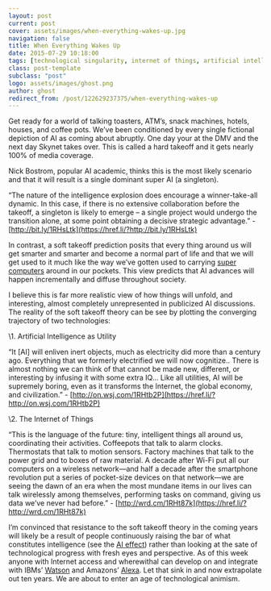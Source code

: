 ```yaml
---
layout: post
current: post
cover: assets/images/when-everything-wakes-up.jpg
navigation: false
title: When Everything Wakes Up
date: 2015-07-29 10:18:00
tags: [technological singularity, internet of things, artificial intelligence]
class: post-template
subclass: "post"
logo: assets/images/ghost.png
author: ghost
redirect_from: /post/122629237375/when-everything-wakes-up
---
```


Get ready for a world of talking toasters, ATM’s, snack machines, hotels, houses, and coffee pots. We’ve been conditioned by every single fictional depiction of AI as coming about abruptly. One day your at the DMV and the next day Skynet takes over. This is called a hard takeoff and it gets nearly 100% of media coverage.

Nick Bostrom, popular AI academic, thinks this is the most likely scenario and that it will result is a single dominant super AI (a singleton).

“The nature of the intelligence explosion does encourage a winner-take-all dynamic. In this case, if there is no extensive collaboration before the takeoff, a singleton is likely to emerge – a single project would undergo the transition alone, at some point obtaining a decisive strategic advantage.” - [http://bit.ly/1RHsLtk](https://href.li/?http://bit.ly/1RHsLtk)

In contrast, a soft takeoff prediction posits that every thing around us will get smarter and smarter and become a normal part of life and that we will get used to it much like the way we’ve gotten used to carrying [super computers](http://41.media.tumblr.com/tumblr_m8vo3eqOZT1r48h42o1_1280.png) around in our pockets. This view predicts that AI advances will happen incrementally and diffuse throughout society.

I believe this is far more realistic view of how things will unfold, and interesting, almost completely unrepresented in publicized AI discussions. The reality of the soft takeoff theory can be see by plotting the converging trajectory of two technologies:

\1. Artificial Intelligence as Utility

“It [AI] will enliven inert objects, much as electricity did more than a century ago. Everything that we formerly electrified we will now cognitize.. There is almost nothing we can think of that cannot be made new, different, or interesting by infusing it with some extra IQ… Like all utilities, AI will be supremely boring, even as it transforms the Internet, the global economy, and civilization.” - [http://on.wsj.com/1RHtb2P](https://href.li/?http://on.wsj.com/1RHtb2P)

\2. The Internet of Things

“This is the language of the future: tiny, intelligent things all around us, coordinating their activities. Coffeepots that talk to alarm clocks. Thermostats that talk to motion sensors. Factory machines that talk to the power grid and to boxes of raw material. A decade after Wi-Fi put all our computers on a wireless network—and half a decade after the smartphone revolution put a series of pocket-size devices on that network—we are seeing the dawn of an era when the most mundane items in our lives can talk wirelessly among themselves, performing tasks on command, giving us data we’ve never had before.” - [http://wrd.cm/1RHt87k](https://href.li/?http://wrd.cm/1RHt87k)

I’m convinced that resistance to the soft takeoff theory in the coming years will likely be a result of people continuously raising the bar of what constitutes intelligence (see the [AI effect](https://href.li/?https://en.wikipedia.org/wiki/AI_effect)) rather than looking at the sate of technological progress with fresh eyes and perspective. As of this week anyone with Internet access and wherewithal can develop on and integrate with IBMs’ [Watson](https://href.li/?http://www.ibm.com/smarterplanet/us/en/ibmwatson/developercloud/) and Amazons’ [Alexa](https://t.umblr.com/redirect?z=https%3A%2F%2Fdeveloper.amazon.com%2Fpublic%2Fsolutions%2Falexa%2Falexa-voice-service&t=MmIyODdlOWIzMDk3YTQ3YTBjNzVjODZhYjc4OWUxNWQ2ZmMyOWY1NSxjM0J6M1Y1Mw%3D%3D&b=t%3Amc9oE5TJkAXO_RNMdoK8vQ&p=https%3A%2F%2Fsingularityhacker.com%2Fpost%2F122629237375%2Fwhen-everything-wakes-up&m=1&ts=1642044451). Let that sink in and now extrapolate out ten years. We are about to enter an age of technological animism.
